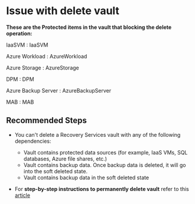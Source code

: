 <properties
	pageTitle="Unable to delete vault"
	description="Issue with delete vault due to items protected"
	service="microsoft.recoveryservices"
	resource="vaults"
	authors="akgoyal"
	ms.author="akgoyal"
	displayOrder=""
	selfHelpType="generic"
	supportTopicIds="32632791"
	resourceTags=""
	productPesIds="15207"
	cloudEnvironments="public, fairfax, usnat, ussec"
	articleId= "6F401FC2-342B-437B-84A8-C4F43B28C017"
	ownershipId="StorageMediaEdge_Backup"
/>

# Issue with delete vault 

**These are the Protected items in the vault that blocking the delete operation:**
<!--issueDescription-->
IaaSVM : <!--IaaSVM-->IaaSVM<!--/IaaSVM-->

Azure Workload : <!--AzureWorkload-->AzureWorkload<!--/AzureWorkload-->

Azure Storage : <!--AzureStorage-->AzureStorage<!--/AzureStorage-->

DPM : <!--DPM-->DPM<!--/DPM-->

Azure Backup Server : <!--AzureBackupServer-->AzureBackupServer<!--/AzureBackupServer-->

MAB : <!--MAB-->MAB<!--/MAB--> 

<!--/issueDescription-->

## **Recommended Steps**

* You can't delete a Recovery Services vault with any of the following dependencies:
  
  * Vault contains protected data sources (for example, IaaS VMs, SQL databases, Azure file shares, etc.)
  * Vault contains backup data. Once backup data is deleted, it will go into the soft deleted state.
  * Vault contains backup data in the soft deleted state  
  
* For **step-by-step instructions to permanently delete vault** refer to this [article](https://docs.microsoft.com/azure/backup/backup-azure-delete-vault#proper-way-to-delete-a-vault)